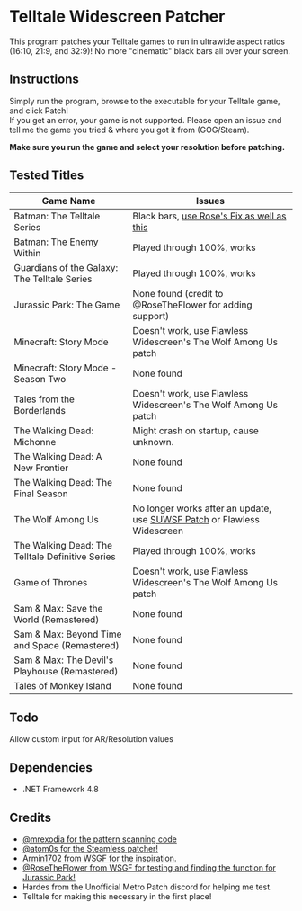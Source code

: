 # Telltale Widescreen Patcher

This program patches your Telltale games to run in ultrawide aspect ratios (16:10, 21:9, and 32:9)! No more "cinematic" black
bars all over your screen.

## Instructions

Simply run the program, browse to the executable for your Telltale game, and click Patch!  
If you get an error, your game is not supported. Please open an issue and tell me the game you tried & where you got it
from (GOG/Steam).

**Make sure you run the game and select your resolution before patching.**

## Tested Titles
[//]: # "really need to add/test more games here, i.e. the exapanse, twd 1 & 2, poker night 1 & 2, bttf, strong bad's cgfap, etc, unless this patch doesnt work on them, idk I have a normal 16:9 screen"

 Game Name                                        | Issues                                                                                                                                                                              
--------------------------------------------------|-------------------------------------------------------------------------------------------------------------------------------------------------------------------------------------
 Batman: The Telltale Series                      | Black bars, [use Rose's Fix as well as this](https://community.pcgamingwiki.com/files/file/1729-batman-the-telltale-series-no-letterbox/)
 Batman: The Enemy Within                         | Played through 100%, works
 Guardians of the Galaxy: The Telltale Series     | Played through 100%, works
 Jurassic Park: The Game                          | None found (credit to @RoseTheFlower for adding support)
 Minecraft: Story Mode                            | Doesn't work, use Flawless Widescreen's The Wolf Among Us patch
 Minecraft: Story Mode - Season Two               | None found
 Tales from the Borderlands                       | Doesn't work, use Flawless Widescreen's The Wolf Among Us patch
 The Walking Dead: Michonne                       | Might crash on startup, cause unknown.
 The Walking Dead: A New Frontier                 | None found
 The Walking Dead: The Final Season               | None found
 The Wolf Among Us                                | No longer works after an update, use [SUWSF Patch](https://github.com/PhantomGamers/TellTaleWidescreenPatcher/files/15126502/The.Wolf.Among.Us.SUWSF.v2.zip) or Flawless Widescreen
 The Walking Dead: The Telltale Definitive Series | Played through 100%, works
 Game of Thrones                                  | Doesn't work, use Flawless Widescreen's The Wolf Among Us patch
 Sam & Max: Save the World (Remastered)           | None found
 Sam & Max: Beyond Time and Space (Remastered)    | None found
 Sam & Max: The Devil's Playhouse (Remastered)    | None found
 Tales of Monkey Island                           | None found

## Todo

Allow custom input for AR/Resolution values

## Dependencies

* .NET Framework 4.8

## Credits

* [@mrexodia for the pattern scanning code](https://github.com/mrexodia/PatternFinder)
* [@atom0s for the Steamless patcher!](https://github.com/atom0s/Steamless)
* [Armin1702 from WSGF for the inspiration.](http://www.wsgf.org/forums/viewtopic.php?f=95&t=31782)
* [@RoseTheFlower from WSGF for testing and finding the function for Jurassic Park!](https://github.com/RoseTheFlower)
* Hardes from the Unofficial Metro Patch discord for helping me test.
* Telltale for making this necessary in the first place!
